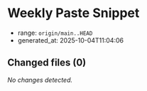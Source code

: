 # Weekly Paste Snippet

- range: `origin/main..HEAD`
- generated_at: 2025-10-04T11:04:06

## Changed files (0)
_No changes detected._

